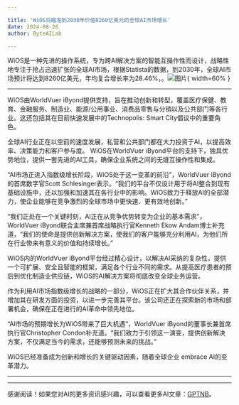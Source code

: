 ```yaml
---

title: 'WiOS将瞄准到2030年价值8260亿美元的全球AI市场增长'
date: 2024-08-26
author: ByteAILab

---
```


WiOS是一种先进的操作系统，专为跨AI解决方案的智能互操作性而设计，战略性地专注于抢占迅速扩张的全球AI市场，根据Statista的数据，到2030年，全球AI市场预计将达到8260亿美元，年均复合增长率为28.46%，。![图片](https://ai-techpark.com/wp-content/uploads/2024/08/WiOS-960x540.jpg){ width=60% }

---
WiOS由WorldVuer iByond提供支持，旨在推动创新和转型，覆盖医疗保健、教育、金融服务、制造业、能源/公用事业、消费品零售与分销以及公共部门等各行业。这还包括其在目前快速发展中的Technopolis: Smart City倡议中的重要角色。

全球AI行业正在以空前的速度发展，私营和公共部门都在大力投资于AI，以提高效率、决策能力和客户参与度。 WiOS在WorldVuer iByond平台的支持下，独具优势地位，提供一套先进的AI工具，确保企业系统之间的无缝互操作性和集成。

“AI市场正进入指数级增长阶段，WiOS处于这一变革的前沿”，WorldVuer iByond的首席数字官Scott Schlesinger表示。“我们的平台不仅设计用于将AI整合到现有基础设施中，还以加强和加速其在各行业中的影响。WiOS致力于释放AI的全部潜力，使企业能够在竞争激烈的全球市场中更快速、更有效地创新。”

“我们正处在一个关键时刻，AI正在从竞争优势转变为企业的基本需求”，WorldVuer iByond联合主席兼首席战略执行官Kenneth Ekow Andam博士补充道，“我们的使命是提供创新解决方案，使我们的客户能够充分利用AI，为他们所在行业带来有意义的价值和持续增长。”

WiOS内的WorldVuer iByond平台经过精心设计，以解决AI采纳的复杂性，提供一个可扩展、安全且智能的框架，满足各个行业不同的需求。从提高医疗患者的预后到优化制造业供应链，WiOS的AI解决方案将彻底改变全球业务运营。

作为利用AI市场指数级增长的战略的一部分，WiOS正在扩大其合作伙伴关系，并增加其在研发方面的投资，以进一步完善其平台。该公司还正在探索新的市场和部署机会，确保在正在进行的AI革命中领先地位。

“AI市场的预期增长为WiOS带来了巨大机遇”，WorldVuer iByond的董事长兼首席执行官Christopher Condon补充道。“我们致力于引领这一演变，提供创新解决方案，不仅满足当今的需求，还能够预测未来的挑战。”

WiOS已经准备成为创新和增长的关键驱动因素，随着全球企业 embrace AI的变革潜力。

---
---
感谢阅读！如果您对AI的更多资讯感兴趣，可以查看更多AI文章：[GPTNB](https://gptnb.com)。